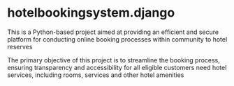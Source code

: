 # hotelbookingsystem.django
This is a Python-based project aimed at providing an efficient and secure platform for conducting online booking processes within community to hotel reserves

The primary objective of this project is to streamline the booking process, ensuring transparency and accessibility for all eligible customers need hotel services, including rooms, services and other hotel amenities
